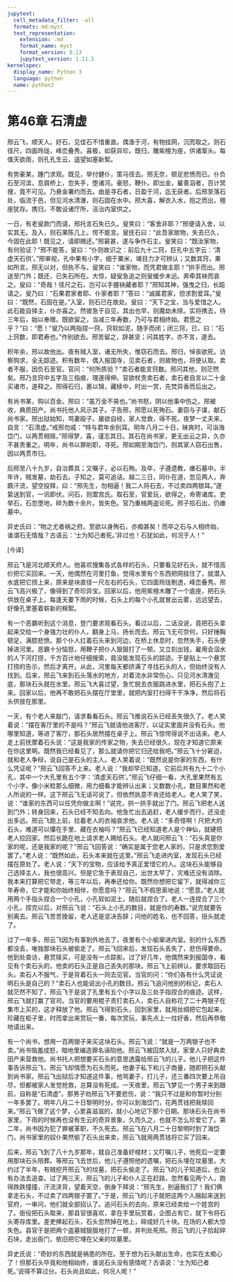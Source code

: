 ```yaml
---
jupytext:
  cell_metadata_filter: -all
  formats: md:myst
  text_representation:
    extension: .md
    format_name: myst
    format_version: 0.13
    jupytext_version: 1.11.5
kernelspec:
  display_name: Python 3
  language: python
  name: python3
---
```

# 第46章 石清虚

邢云飞，顺天人。好石，见佳石不惜重直。偶渔于河，有物挂网，沉而取之。则石径尺，四面玲珑，峰峦叠秀。喜极，如获异珍。既归，雕紫檀为座，供诸案头。每值天欲雨，则孔孔生云，遥望如塞新絮。

有势豪某，踵门求观。既见，举付健仆，策马径去。邢无奈，顿足悲愤而已。仆负石至河滨，息肩桥上，忽失手，堕诸河。豪怒，鞭仆。即出金，雇善泅者，百计冥搜，竟不可见。乃悬金署约而去。由是寻石者，日盈于河，迄无获者。后邢至落石处，临流于邑，但见河水清澈，则石固在水中。邢大喜，解衣入水，抱之而出，檀座犹存。携归，不敢设诸厅所，洁治内室供之。

一日，有老叟款门而请，邢托言石失已久。叟笑曰：“客舍非耶？”邢便请入舍，以实其无。及入，则石果陈几上。愕不能言。叟抚石曰：“此吾家故物，失去已久，今固在此耶！既见之，请即赐还。”邢窘甚，遂与争作石主。叟笑曰：“既汝家物，有何验证？”邢不能答，叟曰：“仆则故识之：前后九十二窍，巨孔中五字云：‘清虚天石供’。”邢审视，孔中果有小字，细于粟米，竭目力才可辨认；又数其窍，果如所言。邢无以对，但执不与。叟笑曰：“谁家物，而凭君做主耶！”拱手而出。邢送至门外；既还，已失石所在。大惊，疑叟急追之则叟缓步未远。奔牵其袂而哀之。叟曰：“奇哉！径尺之石，岂可以手握袂藏者耶？”邢知其神，强曳之归，长跽请之。叟乃曰：“石果君家者耶、仆家者耶？”答曰：“诚属君家，但求割爱耳。”叟曰：“既然，石固在是。”入室，则石已在故处。叟曰：“天下之宝，当与爱惜之人。此石能自择主，仆亦喜之。然彼急于自见，其出也早，则魔劫未除。实将携去，待三年后，始以奉赠。既欲留之，当减三年寿数，乃可与君相终始。君愿之乎？”曰：“愿！”叟乃以两指捏一窍，窍软如泥，随手而闭；闭三窍，已，曰：“石上窍数，即君寿也。”作别欲去。邢苦留之，辞甚坚；问其姓字，亦不言，遂去。

积年余，邢以故他出。夜有贼入室，诸无所失，惟窃石而去。邢归，悼丧欲死。访察购求，全无踪迹。积有数年，偶入报国寺，见卖石者，则故物也，将便认取。卖者不服，因负石至官。官问：“何所质验？”卖石者能言窍数。邢问其他，则茫然矣。邢乃言窍中五字及三指痕，理遂得伸。官欲杖责卖石者，卖石者自言以二十金买诸市，遂释之。邢得石归，裹以锦，藏椟中，时出一赏，先焚异香而后出之。

有尚书某，购以百金。邢曰：“虽万金不易也。”尚书怒，阴以他事中伤之。邢被收，典质田产。尚书托他人风示其子。子告邢，邢愿以死殉石。妻窃与子谋，献石尚书家。邢出狱始知，骂妻殴子。屡欲自经，家人觉救，得不死。夜梦一丈夫来，自言：“石清虚。”戒邢勿戚：“特与君年余别耳。明年八月二十日，昧爽时，可诣海岱门，以两贯相赎。”邢得梦，喜，谨志其日。其石在尚书家，更无出云之异，久亦不甚贵重之。明年，尚书以罪削职，寻死。邢如期至海岱门，则其家人窃石出售，因以两贯市归。

后邢至八十九岁，自治葬具；又嘱子，必以石殉。及卒，子遵遗教，瘗石墓中。半年许，贼发墓，劫石去。子知之，莫可追诘。越二三日，同仆在道，忽见两人，奔踬汗流，望空投拜，曰：“邢先生，勿相逼！我二人将石去，不过卖四两银耳。”遂絷送到官，一讯即伏。问石，则鬻宫氏。取石至，官爱玩，欲得之，命寄诸库。吏举石，石忽堕地，碎为数十余片。皆失色。官乃重械两盗论死。邢子拾石出，仍瘗墓中。

异史氏曰：“物之尤者祸之府。至欲以身殉石，亦痴甚矣！而卒之石与人相终始，谁谓石无情哉？古语云：‘士为知己者死。’非过也！石犹如此，何况于人！”

[今译]

邢云飞是河北顺天府人。他喜欢搜集各式各样的石头，只要看见好石头，就不惜高价把它买回来。一天，他偶然在河里打鱼，觉得水里有个东西把网挂住了，就潜入水底把它捞上来，原来是块直径一尺左右的石头，它四面玲珑剔透，峰峦叠秀。邢云飞高兴极了，像得到了奇珍异宝。回家以后，他用紫檀木雕了一个底座，把石头供放在桌子上。每逢天要下雨的时候，石头上的每个小孔就冒出云雾，远远望去，好像孔里塞着崭新的棉絮。

有一个恶霸听到这个消息，登门要求观看石头。看过以后，二话没说，竟把石头拿起来交给一个身强力壮的仆人，翻身上马，扬长而去。邢云飞无可奈何，只好捶胸顿足，满腔悲愤。那个仆人扛着石头来到河边，在桥上休息时，忽然失手，石头便掉进河里。恶霸十分恼怒，用鞭子把仆人狠狠打了一顿。又立刻出钱，雇用会泅水的人下河打捞，千方百计地仔细搜索，竟没能发现石头的踪迹。于是贴上一个悬赏打捞的告示，然后才离开。从此，河里每天都挤满了寻找石头的人，但始终没有人找到。后来，邢云飞来到石头落水的地方，对着流水非常伤心，只见河水清澈见底，那块石头就在水里。邢云飞大喜过望，急忙脱去衣服跳进水里，把石头抱了上来。回家以后，他再不敢把石头摆在厅堂里，就把内室打扫得干干净净，然后将石头供放在那里。

一天，有个老人来敲门，请求看看石头。邢云飞推说石头已经丢失很久了。老人笑着说：“摆在客厅里的不是吗？”邢云飞就请他进客厅，以证实里面并没有石头。他哪里知道，等进了客厅，那石头居然摆在桌子上。邢云飞惊愕得说不出话来。老人走上前抚摩着石头说：“这是我家的传家之物，失去已经很久，现在才知道它原来在你这里啊。既然我已经看见了，那么就请你把它归还给我吧。”邢云飞十分窘迫，就和老人争辩，说自己是石头的主人。老人笑着说：“既然说是你家的东西，有什么凭证呢？”邢云飞回答不上来。老人说：“我却早已知道。它前后共有九十二个小孔，其中一个大孔里有五个字：‘清虚天石供’。”邢云飞仔细一看，大孔里果然有五个小字，像小米粒那么细微，用力细看才能辨认出来；又数数小孔，数目果然和老人所说的一样。这下邢云飞无话可说了，但依然执意不肯还给老人。老人笑了笑，说：“谁家的东西可以任凭你做主啊！”说完，拱一拱手就出了门。邢云飞把老人送到门外；转身回来，石头已经不知去向。他急忙出去追赶，老人缓步而行，还没走出多远。邢云飞跑上前，拉着老人的衣袖哀求他。老人说：“多奇怪啊！尺把大的石头，难道可以攥在手里、藏在衣袖吗？”邢云飞已经知道老人是个神仙，就硬把老人拉回家。然后长跪在地上请求老人赐给石头。老人就问邢云飞：“石头真是你家的呢，还是我家的呢？”邢云飞回答说：“确实是属于您老人家的，只是求您割爱罢了。”老人说：“既然如此，石头本来就在这里。”邢云飞走进内室，发现石头已经摆在原处了。老人说：“天下的宝物，应该给予真正爱惜它的人。这块石头能够自己选择主人，我也很高兴。但是它急于表现自己，出世太早了，灾难还没有消除。我本来打算把它带走，等三年以后，再奉还给你。既然你想把它留下，就得减你三年寿命，它才能和你始终相伴，你愿意吗？”邢云飞不假思索地说：“愿意。”老人就用两个手指头捏合一个小孔，小孔软如泥土，随后就捏合了。老人一连捏合了三个小孔，捏完以后，对邢云飞说：“石头上小孔的数目，就是你的寿数。”说完就要告别离去。邢云飞苦苦挽留，老人还是坚决告辞；问他的姓名，也不回答，扭头就走了。

过了一年多，邢云飞因为有事到外地去了，夜里有个小偷窜进内室。别的什么东西都没丢，唯独那块石头被偷走了。邢云飞回来后，发现石头丢失了，悲伤得要命。他到处查访，悬赏赎买，可是没有一点踪影。过了好几年，他偶然来到报国寺，看见有个卖石头的，他卖的石头正是自己丢失的那块。邢云飞上前辨认，要求取回石头。卖石人不服气，于是背着石头一同去见官。当官的问：“你们各有什么凭证说明石头是自己的？”卖石人也能说出小孔的数目。邢云飞追问他别的标记，卖石人就茫然不知了，邢云飞于是说了孔里有五个小字以及三处手指捏合的痕迹。这样，邢云飞就打赢了官司。当官的要用棍子责打卖石人，卖石人自称花了二十两银子在集市上买的，这才释放了他。邢云飞得到石头，回到家里，就用丝绸把它包起来，珍藏在柜子里，时而拿出来赏玩一番，每次赏玩，事先点上一炷好香，然后再恭敬地请出来。

有一个尚书，想用一百两银子来买这块石头。邢云飞说：“就是一万两银子也不卖。”尚书恼羞成怒，暗地里编造罪名诬陷他。邢云飞被囚禁入狱，家里人只好典卖田产来营救他。尚书托人把想要买石头的意思透露给邢云飞的儿子。他儿子把这件事告诉邢云飞，邢云飞却情愿为石头而死。他妻子私下和儿子商量，随即把石头献到尚书家。邢云飞出狱后才知道这件事，他骂妻子，打儿子，还三番四次要上吊自尽，但都被家人发觉抢救，总算没有死成。一天夜里，邢云飞梦见一个男子来到跟前，自称是“石清虚”。那男子劝邢云飞不要悲伤，说：“我只不过是和你暂时分别一年多罢了。明年八月二十日黎明时分，你可以到海岱门，花两贯钱把我赎回来。”邢云飞做了这个梦，心里喜滋滋的，就小心地记下那个日期。那块石头在尚书家里，下雨的时候再也没有生云的奇异景象，久而久之，也就不怎么珍爱它了。第二年，尚书因为犯了罪被革职，不久死去。邢云飞在八月二十日黎明时到了海岱门，尚书家里的奴仆果然偷了石头出来卖，邢云飞就用两贯钱将它买了回来。

后来，邢云飞到了八十九岁那年，就自己准备好棺材；又叮嘱儿子，他死后一定要用那块石头陪葬。等邢云飞去世后，他儿子遵照他的遗嘱，把石头埋在坟墓里。大约过了半年，有贼挖开邢云飞的坟墓，把石头偷走了。邢云飞的儿子知道后，也没有办法去追查。过了两三天，邢云飞的儿子和仆人正在赶路，忽然看见两个人，跑得跌跌撞撞，汗流浃背，望着天空，倒身下拜说：“邢先生，别逼我们了！我们俩拿走石头，不过卖了四两银子罢了。”于是，邢云飞的儿子就把这两个人捆起来送到官府，一审问，他们就全部招认了。追问石头的去向，原来已经卖给一个姓宫的了。衙役把石头取来，那县官很喜欢，拿在手里玩赏着，企图占有它，就下令将石头寄存库里。差吏捧起石头，石头忽然掉在地上，碎成好几十块。在场的人都大惊失色。县官于是把两个盗墓贼狠狠地打了一顿，并判处死邢。邢云飞的儿子拾起碎石块，走出衙门，依旧把它埋在父亲的坟墓里。

异史氏说：“奇妙的东西就是祸患的所在。至于想为石头献出生命，也实在太痴心了！但那石头毕竟和他相始终，谁说石头没有感情呢？古语说：‘士为知己者死。’说得不算过分。石头尚且如此，何况人呢！”



